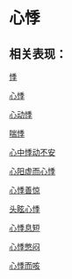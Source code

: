 # 心悸

## 相关表现：

[悸](https://zuoye.gmzyh.com/search?key=悸)
[心悸](https://zuoye.gmzyh.com/search?key=心悸)
[心动悸](https://zuoye.gmzyh.com/search?key=心动悸)
[喘悸](https://zuoye.gmzyh.com/search?key=喘悸)
[心中悸动不安](https://zuoye.gmzyh.com/search?key=心中悸动不安)
[心阳虚而心悸](https://zuoye.gmzyh.com/search?key=心阳虚而心悸)
[心悸善惊](https://zuoye.gmzyh.com/search?key=心悸善惊)
[头眩心悸](https://zuoye.gmzyh.com/search?key=头眩心悸)
[心悸息短](https://zuoye.gmzyh.com/search?key=心悸息短)
[心悸憋闷](https://zuoye.gmzyh.com/search?key=心悸憋闷)
[心悸而咳](https://zuoye.gmzyh.com/search?key=心悸而咳)